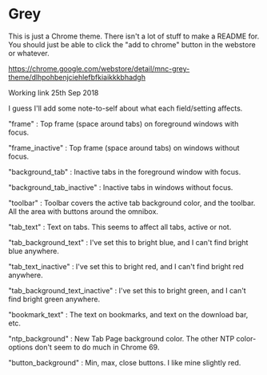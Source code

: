 # Grey
This is just a Chrome theme. There isn't a lot of stuff to make a README for.
You should just be able to click the "add to chrome" button in the webstore or whatever.

https://chrome.google.com/webstore/detail/mnc-grey-theme/dlhpohbenjciehlefbfkiaikkkbhadgh

Working link 25th Sep 2018

I guess I'll add some note-to-self about what each field/setting affects.

"frame" :
 Top frame (space around tabs) on foreground windows with focus.

"frame_inactive" :
 Top frame (space around tabs) on windows without focus.

"background_tab" :
 Inactive tabs in the foreground window with focus.

"background_tab_inactive" :
 Inactive tabs in windows without focus.

"toolbar" :
 Toolbar covers the active tab background color, and the toolbar. All the area with buttons around the omnibox.

"tab_text" :
 Text on tabs. This seems to affect all tabs, active or not.

"tab_background_text" :
 I've set this to bright blue, and I can't find bright blue anywhere.

"tab_text_inactive" :
 I've set this to bright red, and I can't find bright red anywhere.

"tab_background_text_inactive" :
 I've set this to bright green, and I can't find bright green anywhere.

"bookmark_text" :
 The text on bookmarks, and text on the download bar, etc.

"ntp_background" :
 New Tab Page background color. The other NTP color-options don't seem to do much in Chrome 69.

"button_background" :
 Min, max, close buttons. I like mine slightly red.
